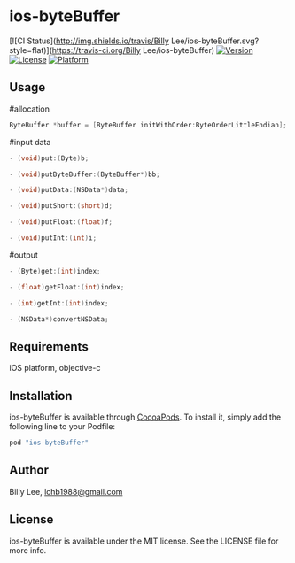 # ios-byteBuffer

[![CI Status](http://img.shields.io/travis/Billy Lee/ios-byteBuffer.svg?style=flat)](https://travis-ci.org/Billy Lee/ios-byteBuffer)
[![Version](https://img.shields.io/cocoapods/v/ios-byteBuffer.svg?style=flat)](http://cocoapods.org/pods/ios-byteBuffer)
[![License](https://img.shields.io/cocoapods/l/ios-byteBuffer.svg?style=flat)](http://cocoapods.org/pods/ios-byteBuffer)
[![Platform](https://img.shields.io/cocoapods/p/ios-byteBuffer.svg?style=flat)](http://cocoapods.org/pods/ios-byteBuffer)

## Usage

#allocation
```objective-c
ByteBuffer *buffer = [ByteBuffer initWithOrder:ByteOrderLittleEndian];
```
#input data
```objective-c
- (void)put:(Byte)b;

- (void)putByteBuffer:(ByteBuffer*)bb;

- (void)putData:(NSData*)data;

- (void)putShort:(short)d;

- (void)putFloat:(float)f;

- (void)putInt:(int)i;
```
#output
```objective-c
- (Byte)get:(int)index;

- (float)getFloat:(int)index;

- (int)getInt:(int)index;

- (NSData*)convertNSData;
```

## Requirements
iOS platform, objective-c
## Installation

ios-byteBuffer is available through [CocoaPods](http://cocoapods.org). To install
it, simply add the following line to your Podfile:

```ruby
pod "ios-byteBuffer"
```

## Author

Billy Lee, lchb1988@gmail.com

## License

ios-byteBuffer is available under the MIT license. See the LICENSE file for more info.
